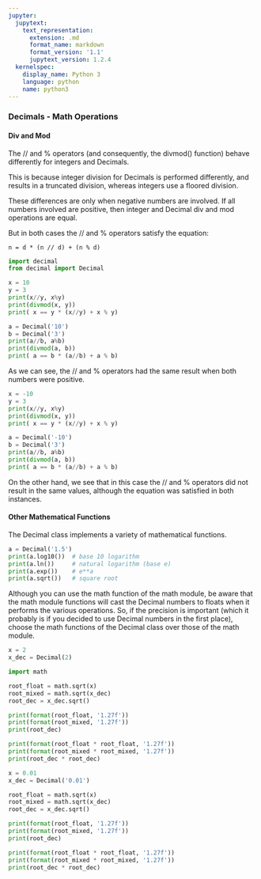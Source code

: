 ```yaml
---
jupyter:
  jupytext:
    text_representation:
      extension: .md
      format_name: markdown
      format_version: '1.1'
      jupytext_version: 1.2.4
  kernelspec:
    display_name: Python 3
    language: python
    name: python3
---
```


### Decimals - Math Operations


#### Div and Mod


The // and % operators (and consequently, the divmod() function) behave differently for integers and Decimals.


This is because integer division for Decimals is performed differently, and results in a truncated division, whereas integers use a floored division.

These differences are only when negative numbers are involved. If all numbers involved are positive, then integer and Decimal div and mod operations are equal.


But in both cases the // and % operators satisfy the equation:

``n = d * (n // d) + (n % d)``

```python
import decimal
from decimal import Decimal
```

```python
x = 10
y = 3
print(x//y, x%y)
print(divmod(x, y))
print( x == y * (x//y) + x % y)
```

```python
a = Decimal('10')
b = Decimal('3')
print(a//b, a%b)
print(divmod(a, b))
print( a == b * (a//b) + a % b)
```

As we can see, the // and % operators had the same result when both numbers were positive.

```python
x = -10
y = 3
print(x//y, x%y)
print(divmod(x, y))
print( x == y * (x//y) + x % y)
```

```python
a = Decimal('-10')
b = Decimal('3')
print(a//b, a%b)
print(divmod(a, b))
print( a == b * (a//b) + a % b)
```

On the other hand, we see that in this case the // and % operators did not result in the same values, although the equation was satisfied in both instances.


#### Other Mathematical Functions


The Decimal class implements a variety of mathematical functions.

```python
a = Decimal('1.5')
print(a.log10())  # base 10 logarithm
print(a.ln())     # natural logarithm (base e)
print(a.exp())    # e**a
print(a.sqrt())   # square root
```

Although you can use the math function of the math module, be aware that the math module functions will cast the Decimal numbers to floats when it performs the various operations. So, if the precision is important (which it probably is if you decided to use Decimal numbers in the first place), choose the math functions of the Decimal class over those of the math module.

```python
x = 2
x_dec = Decimal(2)
```

```python
import math
```

```python
root_float = math.sqrt(x)
root_mixed = math.sqrt(x_dec)
root_dec = x_dec.sqrt()
```

```python
print(format(root_float, '1.27f'))
print(format(root_mixed, '1.27f'))
print(root_dec)
```

```python
print(format(root_float * root_float, '1.27f'))
print(format(root_mixed * root_mixed, '1.27f'))
print(root_dec * root_dec)
```

```python
x = 0.01
x_dec = Decimal('0.01')

root_float = math.sqrt(x)
root_mixed = math.sqrt(x_dec)
root_dec = x_dec.sqrt()

print(format(root_float, '1.27f'))
print(format(root_mixed, '1.27f'))
print(root_dec)
```

```python
print(format(root_float * root_float, '1.27f'))
print(format(root_mixed * root_mixed, '1.27f'))
print(root_dec * root_dec)
```
